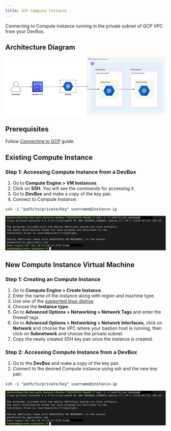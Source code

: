 ```yaml
---
title: GCP Compute Instance
---
```


Connecting to Compute Instance running in the private subnet of GCP VPC from your DevBox.

## Architecture Diagram

![GCP Compute Instance Architecture](../../../.gitbook/assets/gcp-compute-instance-architecture.png)

## Prerequisites

Follow [Connecting to GCP](../../existing-network/connecting-to-gcp.md) guide.

## Existing Compute Instance

### Step 1: Accessing Compute Instance from a DevBox

1. Go to **Compute Engine > VM Instances**.
2. Click on **SSH**. You will see the commands for accessing it.
3. Go to **DevBox** and make a copy of the key pair.
4. Connect to Compute Instance:

```
ssh -i "path/to/private/key" username@instance-ip
```

![GCP Compute Instance Access](../../../.gitbook/assets/compute-instance-access.png)

## New Compute Instance Virtual Machine

### Step 1: Creating an Compute Instance

1. Go to **Compute Engine > Create Instance**.
2. Enter the name of the instance along with region and machine type.
3. Use one of the [supported linux distros](https://console.cloud.google.com/compute/images).
4. Choose the **Instance type**.
5. Go to **Advanced Options > Networking > Network Tags** and enter the firewall tags.
6. Go to **Advanced Options > Networking > Network Interfaces**, click on **Network** and choose the VPC where your bastion host is running, then click on **Subnetwork** and choose the private subnet.
7. Copy the newly created SSH key pair once the instance is created.

### Step 2: Accessing Compute Instance from a DevBox

1. Go to the **DevBox** and make a copy of the key pair.
2. Connect to the desired Compute instance using ssh and the new key pair:

```
ssh -i "path/to/private/key" username@instance-ip
```

![GCP Compute Instance Access](../../../.gitbook/assets/compute-instance-access.png)
